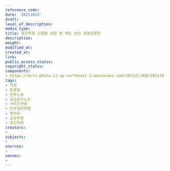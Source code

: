 ```yaml
---
reference_code: 
date: '20211013'
draft: 
level_of_description: 
media_type: 
title: 중간착취 근절을 위한 법 제도 방안 공동토론회
description: 
weight: 
modified_at: 
created_at: 
link: 
public_access_status: 
copyright_status: 
components:
- https://kctu-photo.s3.ap-northeast-2.amazonaws.com/2021년/10월/20211013-중간착취+근절을+위한+법+제도+방안+공동토론회_국회_토론회_민주노총_공공운수노조_서비스연맹_민주일반연맹_정의당_공공부문_중간착취/_1D20134.jpg
tags:
- 국회
- 토론회
- 민주노총
- 공공운수노조
- 서비스연맹
- 민주일반연맹
- 정의당
- 공공부문
- 중간착취
creators:
- 
subjects:
- 
sources:
- 
venues:
- 
---
```

